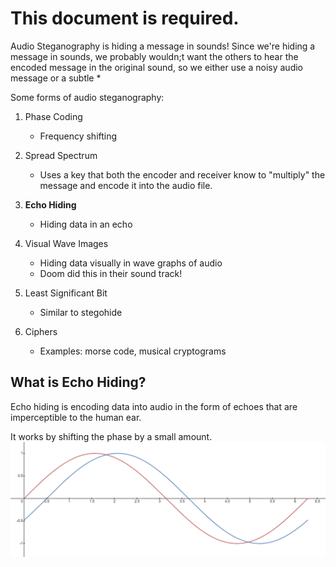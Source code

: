 # This document is required.

Audio Steganography is hiding a message in sounds!
Since we're hiding a message in sounds, we probably wouldn;t want the others to hear the encoded message in the original sound, so we either use a noisy audio message or a subtle *

Some forms of audio steganography:
1. Phase Coding
    - Frequency shifting

2. Spread Spectrum
    - Uses a key that both the encoder and receiver know to "multiply" the message and encode it into the audio file.

3. <b>Echo Hiding</b>
    - Hiding data in an echo

4. Visual Wave Images
    - Hiding data visually in wave graphs of audio
    - Doom did this in their sound track!

5. Least Significant Bit
    - Similar to stegohide

6. Ciphers
    - Examples: morse code, musical cryptograms

## What is Echo Hiding?

Echo hiding is encoding data into audio in the form of echoes that are imperceptible to the human ear. 

It works by shifting the phase by a small amount.
![meow](echo.png)
